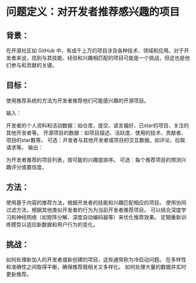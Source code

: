 ﻿# 问题定义：对开发者推荐感兴趣的项目

## 背景：
在开源社区如 GitHub 中，有成千上万的项目涉及各种技术、领域和应用。对于开发者来说，找到与其技能、经验和兴趣相匹配的项目可能是一个挑战，但这也是他们参与和贡献的关键。

## 目标：
使用推荐系统的方法为开发者推荐他们可能感兴趣的开源项目。

输入：

开发者的个人资料和活动数据：如仓库、提交、语言偏好、已star的项目、关注的其他开发者等。
开源项目的数据：如项目描述、活跃度、使用的技术、贡献者、项目的star数等。
可选：开发者与其他开发者或项目的交互数据，如评论、拉取请求等。
输出：

为开发者推荐的项目列表，按可能的兴趣度排序。
可选：每个推荐项目的预测兴趣评分或置信度。
## 方法：

使用基于内容的推荐方法，根据开发者的技能和兴趣匹配相应的项目。
使用协同过滤方法，根据其他类似开发者的行为为当前开发者推荐项目。
可以结合深度学习和神经网络（如矩阵分解、深度自动编码器等）来优化推荐效果。
定期重新训练模型以适应新数据和用户行为的变化。
## 挑战：

如何处理新加入的开发者或新创建的项目，这些通常称为冷启动问题。
在多样性和准确性之间取得平衡，确保推荐既相关又多样化。
如何处理大量的数据并实时更新推荐。